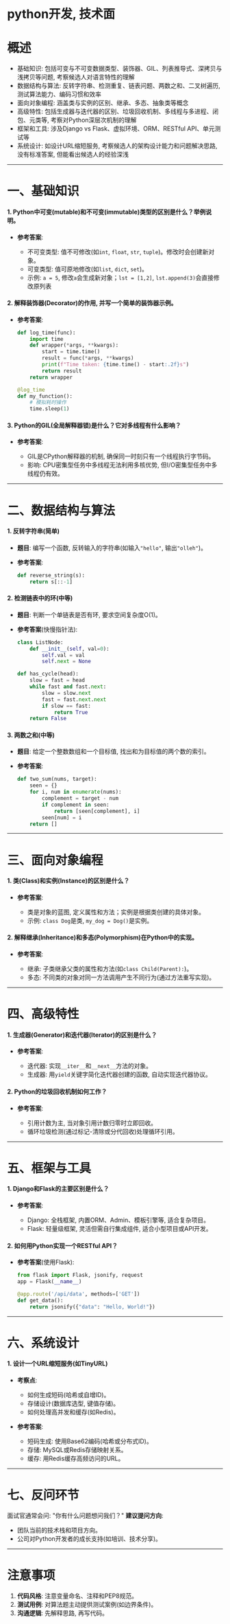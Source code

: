 # python开发, 技术面

# 概述

- 基础知识: 包括可变与不可变数据类型、装饰器、GIL、列表推导式、深拷贝与浅拷贝等问题, 考察候选人对语言特性的理解
- 数据结构与算法: 反转字符串、检测重复、链表问题、两数之和、二叉树遍历, 测试算法能力、编码习惯和效率
- 面向对象编程: 涵盖类与实例的区别、继承、多态、抽象类等概念
- 高级特性: 包括生成器与迭代器的区别、垃圾回收机制、多线程与多进程、闭包、元类等, 考察对Python深层次机制的理解
- 框架和工具: 涉及Django vs Flask、虚拟环境、ORM、RESTful API、单元测试等
- 系统设计: 如设计URL缩短服务, 考察候选人的架构设计能力和问题解决思路, 没有标准答案, 但能看出候选人的经验深浅

---

# **一、基础知识**

#### 1. **Python中可变(mutable)和不可变(immutable)类型的区别是什么？举例说明。**

- **参考答案**: 

  - 不可变类型: 值不可修改(如`int`​, `float`​, `str`​, `tuple`​)。修改时会创建新对象。
  - 可变类型: 值可原地修改(如`list`​, `dict`​, `set`​)。
  - 示例: `a = 5`​, 修改`a`​会生成新对象；`lst = [1,2]`​, `lst.append(3)`​会直接修改原列表

#### 2. **解释装饰器(Decorator)的作用, 并写一个简单的装饰器示例。**

- **参考答案**: 

  ```python
  def log_time(func):
      import time
      def wrapper(*args, **kwargs):
          start = time.time()
          result = func(*args, **kwargs)
          print(f"Time taken: {time.time() - start:.2f}s")
          return result
      return wrapper

  @log_time
  def my_function():
      # 模拟耗时操作
      time.sleep(1)
  ```

#### 3. **Python的GIL(全局解释器锁)是什么？它对多线程有什么影响？**

- **参考答案**: 

  - GIL是CPython解释器的机制, 确保同一时刻只有一个线程执行字节码。
  - 影响: CPU密集型任务中多线程无法利用多核优势, 但I/O密集型任务中多线程仍有效。

---

# **二、数据结构与算法**

#### 1. **反转字符串(简单)**

- **题目**: 编写一个函数, 反转输入的字符串(如输入`"hello"`​, 输出`"olleh"`​)。
- **参考答案**: 

  ```python
  def reverse_string(s):
      return s[::-1]
  ```

#### 2. **检测链表中的环(中等)**

- **题目**: 判断一个单链表是否有环, 要求空间复杂度O(1)。
- **参考答案**(快慢指针法): 

  ```python
  class ListNode:
      def __init__(self, val=0):
          self.val = val
          self.next = None

  def has_cycle(head):
      slow = fast = head
      while fast and fast.next:
          slow = slow.next
          fast = fast.next.next
          if slow == fast:
              return True
      return False
  ```

#### 3. **两数之和(中等)**

- **题目**: 给定一个整数数组和一个目标值, 找出和为目标值的两个数的索引。
- **参考答案**: 

  ```python
  def two_sum(nums, target):
      seen = {}
      for i, num in enumerate(nums):
          complement = target - num
          if complement in seen:
              return [seen[complement], i]
          seen[num] = i
      return []
  ```

---

# **三、面向对象编程**

#### 1. **类(Class)和实例(Instance)的区别是什么？**

- **参考答案**: 

  - 类是对象的蓝图, 定义属性和方法；实例是根据类创建的具体对象。
  - 示例: `class Dog`​是类, `my_dog = Dog()`​是实例。

#### 2. **解释继承(Inheritance)和多态(Polymorphism)在Python中的实现。**

- **参考答案**: 

  - 继承: 子类继承父类的属性和方法(如`class Child(Parent):`​)。
  - 多态: 不同类的对象对同一方法调用产生不同行为(通过方法重写实现)。

---

# **四、高级特性**

#### 1. **生成器(Generator)和迭代器(Iterator)的区别是什么？**

- **参考答案**: 

  - 迭代器: 实现`__iter__`​和`__next__`​方法的对象。
  - 生成器: 用`yield`​关键字简化迭代器创建的函数, 自动实现迭代器协议。

#### 2. **Python的垃圾回收机制如何工作？**

- **参考答案**: 

  - 引用计数为主, 当对象引用计数归零时立即回收。
  - 循环垃圾检测(通过标记-清除或分代回收)处理循环引用。

---

# **五、框架与工具**

#### 1. **Django和Flask的主要区别是什么？**

- **参考答案**: 

  - Django: 全栈框架, 内置ORM、Admin、模板引擎等, 适合复杂项目。
  - Flask: 轻量级框架, 灵活但需自行集成组件, 适合小型项目或API开发。

#### 2. **如何用Python实现一个RESTful API？**

- **参考答案**(使用Flask): 

  ```python
  from flask import Flask, jsonify, request
  app = Flask(__name__)

  @app.route('/api/data', methods=['GET'])
  def get_data():
      return jsonify({"data": "Hello, World!"})
  ```

---

# **六、系统设计**

#### 1. **设计一个URL缩短服务(如TinyURL)**

- **考察点**: 

  - 如何生成短码(哈希或自增ID)。
  - 存储设计(数据库选型, 键值存储)。
  - 如何处理高并发和缓存(如Redis)。
- **参考答案**: 

  - 短码生成: 使用Base62编码(哈希或分布式ID)。
  - 存储: MySQL或Redis存储映射关系。
  - 缓存: 用Redis缓存高频访问的URL。

---

# **七、反问环节**

面试官通常会问: "你有什么问题想问我们？"
**建议提问方向**: 

- 团队当前的技术栈和项目方向。
- 公司对Python开发者的成长支持(如培训、技术分享)。

---

# **注意事项**

1. **代码风格**: 注意变量命名、注释和PEP8规范。
2. **测试用例**: 对算法题主动提供测试案例(如边界条件)。
3. **沟通逻辑**: 先解释思路, 再写代码。
